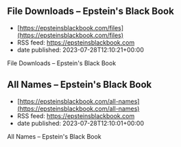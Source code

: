 ## File Downloads – Epstein's Black Book
 - [https://epsteinsblackbook.com/files](https://epsteinsblackbook.com/files)
 - RSS feed: https://epsteinsblackbook.com
 - date published: 2023-07-28T12:10:21+00:00

File Downloads – Epstein's Black Book

## All Names – Epstein's Black Book
 - [https://epsteinsblackbook.com/all-names](https://epsteinsblackbook.com/all-names)
 - RSS feed: https://epsteinsblackbook.com
 - date published: 2023-07-28T12:10:01+00:00

All Names – Epstein's Black Book

